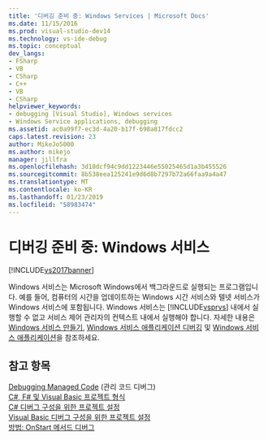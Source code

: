 ```yaml
---
title: '디버깅 준비 중: Windows Services | Microsoft Docs'
ms.date: 11/15/2016
ms.prod: visual-studio-dev14
ms.technology: vs-ide-debug
ms.topic: conceptual
dev_langs:
- FSharp
- VB
- CSharp
- C++
- VB
- CSharp
helpviewer_keywords:
- debugging [Visual Studio], Windows services
- Windows Service applications, debugging
ms.assetid: ac0a99f7-ec3d-4a20-b17f-698a817fdcc2
caps.latest.revision: 23
author: MikeJo5000
ms.author: mikejo
manager: jillfra
ms.openlocfilehash: 3d18dcf94c9dd1223446e55025465d1a3b455526
ms.sourcegitcommit: 8b538eea125241e9d6d8b7297b72a66faa9a4a47
ms.translationtype: MT
ms.contentlocale: ko-KR
ms.lasthandoff: 01/23/2019
ms.locfileid: "58983474"
---
```

# <a name="debugging-preparation-windows-services"></a>디버깅 준비 중: Windows 서비스
[!INCLUDE[vs2017banner](../includes/vs2017banner.md)]

Windows 서비스는 Microsoft Windows에서 백그라운드로 실행되는 프로그램입니다. 예를 들어, 컴퓨터의 시간을 업데이트하는 Windows 시간 서비스와 텔넷 서비스가 Windows 서비스에 포함됩니다. Windows 서비스는 [!INCLUDE[vsprvs](../includes/vsprvs-md.md)] 내에서 실행할 수 없고 서비스 제어 관리자의 컨텍스트 내에서 실행해야 합니다. 자세한 내용은 [Windows 서비스 만들기](http://msdn.microsoft.com/library/0f5e2cbb-d95d-477c-b2b5-4b990e6b86ff), [Windows 서비스 애플리케이션 디버깅](http://msdn.microsoft.com/library/63ab0800-0f05-4f1e-88e6-94c73fd920a2) 및 [Windows 서비스 애플리케이션](http://msdn.microsoft.com/library/ba72d648-9553-4849-b829-069ad5ea014b)을 참조하세요.  
  
## <a name="see-also"></a>참고 항목  
 [Debugging Managed Code](../debugger/debugging-managed-code.md) (관리 코드 디버그)  
 [C#, F# 및 Visual Basic 프로젝트 형식](../debugger/debugging-preparation-csharp-f-hash-and-visual-basic-project-types.md)   
 [C# 디버그 구성을 위한 프로젝트 설정](../debugger/project-settings-for-csharp-debug-configurations.md)   
 [Visual Basic 디버그 구성을 위한 프로젝트 설정](../debugger/project-settings-for-a-visual-basic-debug-configuration.md)   
 [방법: OnStart 메서드 디버그](../debugger/how-to-debug-the-onstart-method.md)
